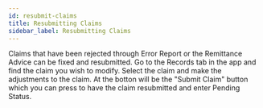 ```yaml
---
id: resubmit-claims
title: Resubmitting Claims
sidebar_label: Resubmitting Claims
---
```


Claims that have been rejected through Error Report or the Remittance Advice can be fixed and resubmitted. Go to the Records tab in the app and find the claim you wish to modify. Select the claim and make the adjustments to the claim. At the botton will be the "Submit Claim" button which you can press to have the claim resubmitted and enter Pending Status.

